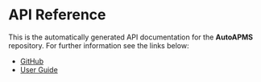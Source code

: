 # API Reference

This is the automatically generated API documentation for the **AutoAPMS** repository. For further information see the links below:

- [GitHub](https://github.com/robin-mueller/auto-apms)
- [User Guide](https://robin-mueller.github.io/auto-apms-guide/introduction/overview)